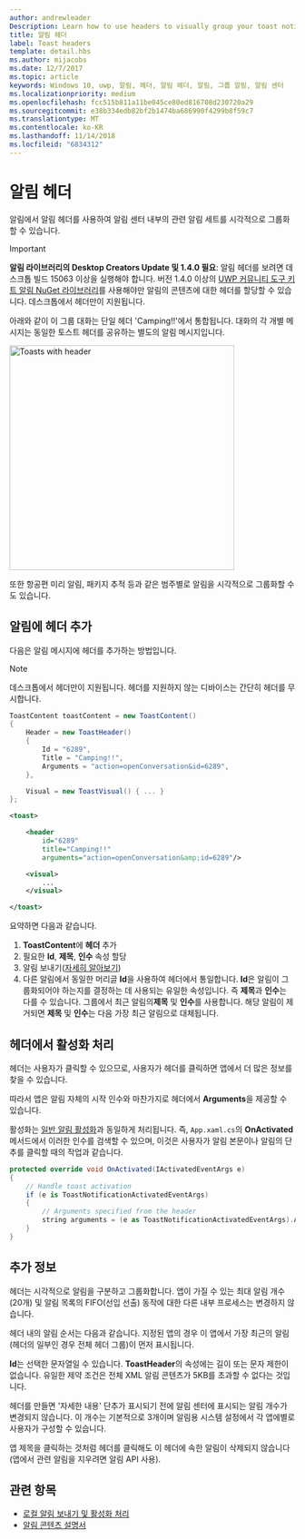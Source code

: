 ```yaml
---
author: andrewleader
Description: Learn how to use headers to visually group your toast notifications in Action Center.
title: 알림 헤더
label: Toast headers
template: detail.hbs
ms.author: mijacobs
ms.date: 12/7/2017
ms.topic: article
keywords: Windows 10, uwp, 알림, 헤더, 알림 헤더, 알림, 그룹 알림, 알림 센터
ms.localizationpriority: medium
ms.openlocfilehash: fcc515b811a11be045ce80ed816708d230720a29
ms.sourcegitcommit: e38b334edb82bf2b1474ba686990f4299b8f59c7
ms.translationtype: MT
ms.contentlocale: ko-KR
ms.lasthandoff: 11/14/2018
ms.locfileid: "6834312"
---
```

# <a name="toast-headers"></a>알림 헤더

알림에서 알림 헤더를 사용하여 알림 센터 내부의 관련 알림 세트를 시각적으로 그룹화할 수 있습니다.

> [!IMPORTANT]
> **알림 라이브러리의 Desktop Creators Update 및 1.4.0 필요**: 알림 헤더를 보려면 데스크톱 빌드 15063 이상을 실행해야 합니다. 버전 1.4.0 이상의 [UWP 커뮤니티 도구 키트 알림 NuGet 라이브러리](https://www.nuget.org/packages/Microsoft.Toolkit.Uwp.Notifications/)를 사용해야만 알림의 콘텐츠에 대한 헤더를 할당할 수 있습니다. 데스크톱에서 헤더만이 지원됩니다.

아래와 같이 이 그룹 대화는 단일 헤더 'Camping!!'에서 통합됩니다. 대화의 각 개별 메시지는 동일한 토스트 헤더를 공유하는 별도의 알림 메시지입니다.

<img alt="Toasts with header" src="images/toast-headers-action-center.png" width="396"/>

또한 항공편 미리 알림, 패키지 추적 등과 같은 범주별로 알림을 시각적으로 그룹화할 수도 있습니다.

## <a name="add-a-header-to-a-toast"></a>알림에 헤더 추가

다음은 알림 메시지에 헤더를 추가하는 방법입니다.

> [!NOTE]
> 데스크톱에서 헤더만이 지원됩니다. 헤더를 지원하지 않는 디바이스는 간단히 헤더를 무시합니다.

```csharp
ToastContent toastContent = new ToastContent()
{
    Header = new ToastHeader()
    {
        Id = "6289",
        Title = "Camping!!",
        Arguments = "action=openConversation&id=6289",
    },

    Visual = new ToastVisual() { ... }
};
```

```xml
<toast>

    <header
        id="6289"
        title="Camping!!"
        arguments="action=openConversation&amp;id=6289"/>

    <visual>
        ...
    </visual>

</toast>
```

요약하면 다음과 같습니다.

1. **ToastContent**에 **헤더** 추가
2. 필요한 **Id**, **제목**, **인수** 속성 할당
3. 알림 보내기([자세히 알아보기](send-local-toast.md))
4. 다른 알림에서 동일한 머리글 **Id**을 사용하여 헤더에서 통일합니다.  **Id**은 알림이 그룹화되어야 하는지를 결정하는 데 사용되는 유일한 속성입니다. 즉 **제목**과 **인수**는 다를 수 있습니다. 그룹에서 최근 알림의**제목** 및 **인수**를 사용합니다. 해당 알림이 제거되면 **제목** 및 **인수**는 다음 가장 최근 알림으로 대체됩니다.


## <a name="handle-activation-from-a-header"></a>헤더에서 활성화 처리

헤더는 사용자가 클릭할 수 있으므로, 사용자가 헤더를 클릭하면 앱에서 더 많은 정보를 찾을 수 있습니다.

따라서 앱은 알림 자체의 시작 인수와 마찬가지로 헤더에서 **Arguments**을 제공할 수 있습니다.

활성화는 [일반 알림 활성화](send-local-toast.md#handling-activation-1)과 동일하게 처리됩니다. 즉, `App.xaml.cs`의 **OnActivated** 메서드에서 이러한 인수를 검색할 수 있으며, 이것은 사용자가 알림 본문이나 알림의 단추를 클릭할 때의 작업과 같습니다.

```csharp
protected override void OnActivated(IActivatedEventArgs e)
{
    // Handle toast activation
    if (e is ToastNotificationActivatedEventArgs)
    {
        // Arguments specified from the header
        string arguments = (e as ToastNotificationActivatedEventArgs).Argument;
    }
}
```


## <a name="additional-info"></a>추가 정보

헤더는 시각적으로 알림을 구분하고 그룹화합니다. 앱이 가질 수 있는 최대 알림 개수(20개) 및 알림 목록의 FIFO(선입 선출) 동작에 대한 다른 내부 프로세스는 변경하지 않습니다.

헤더 내의 알림 순서는 다음과 같습니다. 지정된 앱의 경우 이 앱에서 가장 최근의 알림(헤더의 일부인 경우 전체 헤더 그룹)이 먼저 표시됩니다.

**Id**는 선택한 문자열일 수 있습니다. **ToastHeader**의 속성에는 길이 또는 문자 제한이 없습니다. 유일한 제약 조건은 전체 XML 알림 콘텐츠가 5KB를 초과할 수 없다는 것입니다.

헤더를 만들면 '자세한 내용' 단추가 표시되기 전에 알림 센터에 표시되는 알림 개수가 변경되지 않습니다. 이 개수는 기본적으로 3개이며 알림용 시스템 설정에서 각 앱에별로 사용자가 구성할 수 있습니다.

앱 제목을 클릭하는 것처럼 헤더를 클릭해도 이 헤더에 속한 알림이 삭제되지 않습니다(앱에서 관련 알림을 지우려면 알림 API 사용).


## <a name="related-topics"></a>관련 항목

- [로컬 알림 보내기 및 활성화 처리](send-local-toast.md)
- [알림 콘텐츠 설명서](adaptive-interactive-toasts.md)